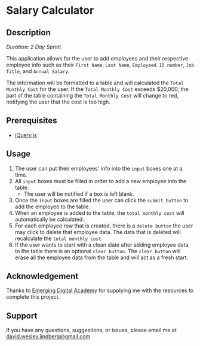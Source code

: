 # Salary Calculator

## Description

_Duration: 2 Day Sprint_

This application allows for the user to add employees and their respective employee info such as their `First Name`,
`Last Name`, `Employeed ID number`, `Job Title`, and `Annual Salary`. 

The information will be formatted to a table and will calculated the `Total Monthly Cost` for the user.
If the `Total Monthly Cost` exceeds $20,000, the part of the table containing the `Total Monthly Cost` will change to red,
notifying the user that the cost is too high.

## Prerequisites

- [jQuery.js](https://jquery.com/download/)

## Usage

1. The user can put their employees' info into the `input` boxes one at a time.
2. All `input` boxes must be filled in order to add a new employee into the table.
   - The user will be notified if a box is left blank.
3. Once the `input` boxes are filled the user can click the `submit button` to add the employee to the table.
4. When an employee is added to the table, the `total monthly cost` will automatically be calculated.
5. For each employee row that is created, there is a `delete button` the user may click to delete that employee data.
    The data that is deleted will recalculate the `total monthly cost`.
6. If the user wants to start with a clean slate after adding employee data to the table there is an optional `clear button`.
    The `clear button` will erase all the employee data from the table and will act as a fresh start.

## Acknowledgement
Thanks to [Emerging Digital Academy](https://emergingacademy.org/) for supplying me with the resources to complete this project.

## Support
If you have any questions, suggestions, or issues, please email me at [david.wesley.lindberg@gmail.com](david.wesley.lindberg@gmail.com)